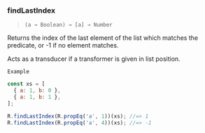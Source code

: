 ### findLastIndex

> `(a → Boolean) → [a] → Number`

Returns the index of the last element of the list which matches the predicate, or -1 if no element matches.

Acts as a transducer if a transformer is given in list position.

`Example`

```js
const xs = [
  { a: 1, b: 0 },
  { a: 1, b: 1 },
];

R.findLastIndex(R.propEq('a', 1))(xs); //=> 1
R.findLastIndex(R.propEq('a', 4))(xs); //=> -1
```
